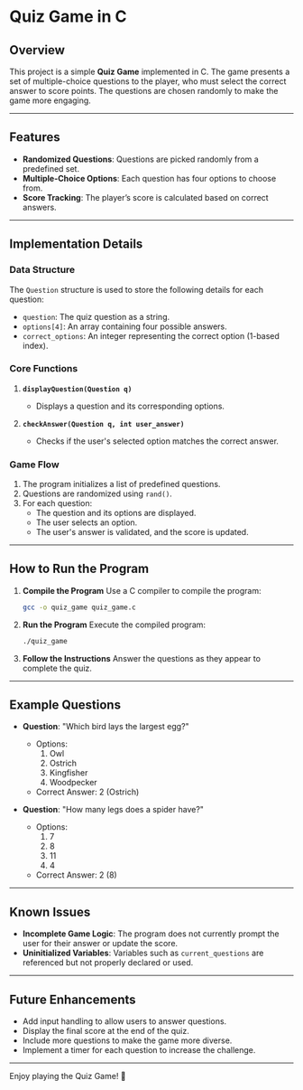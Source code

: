 # Quiz Game in C

## Overview
This project is a simple **Quiz Game** implemented in C. The game presents a set of multiple-choice questions to the player, who must select the correct answer to score points. The questions are chosen randomly to make the game more engaging.

---

## Features
- **Randomized Questions**: Questions are picked randomly from a predefined set.
- **Multiple-Choice Options**: Each question has four options to choose from.
- **Score Tracking**: The player’s score is calculated based on correct answers.

---

## Implementation Details

### Data Structure
The `Question` structure is used to store the following details for each question:
- `question`: The quiz question as a string.
- `options[4]`: An array containing four possible answers.
- `correct_options`: An integer representing the correct option (1-based index).

### Core Functions
1. **`displayQuestion(Question q)`**
   - Displays a question and its corresponding options.

2. **`checkAnswer(Question q, int user_answer)`**
   - Checks if the user's selected option matches the correct answer.

### Game Flow
1. The program initializes a list of predefined questions.
2. Questions are randomized using `rand()`.
3. For each question:
   - The question and its options are displayed.
   - The user selects an option.
   - The user's answer is validated, and the score is updated.

---

## How to Run the Program
1. **Compile the Program**
   Use a C compiler to compile the program:
   ```bash
   gcc -o quiz_game quiz_game.c
   ```

2. **Run the Program**
   Execute the compiled program:
   ```bash
   ./quiz_game
   ```

3. **Follow the Instructions**
   Answer the questions as they appear to complete the quiz.

---

## Example Questions
- **Question**: "Which bird lays the largest egg?"
  - Options:
    1. Owl
    2. Ostrich
    3. Kingfisher
    4. Woodpecker
  - Correct Answer: 2 (Ostrich)

- **Question**: "How many legs does a spider have?"
  - Options:
    1. 7
    2. 8
    3. 11
    4. 4
  - Correct Answer: 2 (8)

---

## Known Issues
- **Incomplete Game Logic**: The program does not currently prompt the user for their answer or update the score.
- **Uninitialized Variables**: Variables such as `current_questions` are referenced but not properly declared or used.

---

## Future Enhancements
- Add input handling to allow users to answer questions.
- Display the final score at the end of the quiz.
- Include more questions to make the game more diverse.
- Implement a timer for each question to increase the challenge.

---

Enjoy playing the Quiz Game! 🎉

